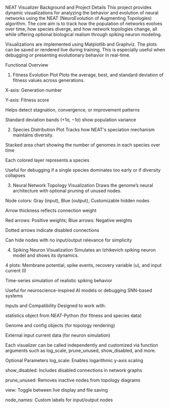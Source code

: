 NEAT Visualizer
Background and Project Details
This project provides dynamic visualizations for analyzing the behavior and evolution of neural networks using the NEAT (NeuroEvolution of Augmenting Topologies) algorithm. The core aim is to track how the population of networks evolves over time, how species diverge, and how network topologies change, all while offering optional biological realism through spiking neuron modeling.

Visualizations are implemented using Matplotlib and Graphviz. The plots can be saved or rendered live during training. This is especially useful when debugging or presenting evolutionary behavior in real-time.

Functional Overview
1. Fitness Evolution Plot
Plots the average, best, and standard deviation of fitness values across generations.

X-axis: Generation number

Y-axis: Fitness score

Helps detect stagnation, convergence, or improvement patterns

Standard deviation bands (+1σ, −1σ) show population variance

2. Species Distribution Plot
Tracks how NEAT's speciation mechanism maintains diversity.

Stacked area chart showing the number of genomes in each species over time

Each colored layer represents a species

Useful for debugging if a single species dominates too early or if diversity collapses

3. Neural Network Topology Visualization
Draws the genome’s neural architecture with optional pruning of unused nodes.

Node colors: Gray (input), Blue (output), Customizable hidden nodes

Arrow thickness reflects connection weight

Red arrows: Positive weights; Blue arrows: Negative weights

Dotted arrows indicate disabled connections

Can hide nodes with no input/output relevance for simplicity

4. Spiking Neuron Visualization
Simulates an Izhikevich spiking neuron model and shows its dynamics.

4 plots: Membrane potential, spike events, recovery variable (u), and input current (I)

Time-series simulation of realistic spiking behavior

Useful for neuroscience-inspired AI models or debugging SNN-based systems

Inputs and Compatibility
Designed to work with:

statistics object from NEAT-Python (for fitness and species data)

Genome and config objects (for topology rendering)

External input current data (for neuron simulation)

Each visualizer can be called independently and customized via function arguments such as log_scale, prune_unused, show_disabled, and more.

Optional Parameters
log_scale: Enables logarithmic y-axis scaling

show_disabled: Includes disabled connections in network graphs

prune_unused: Removes inactive nodes from topology diagrams

view: Toggle between live display and file saving

node_names: Custom labels for input/output nodes

